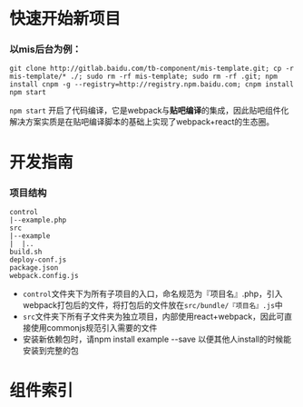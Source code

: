 # 快速开始新项目

### 以mis后台为例：

````
git clone http://gitlab.baidu.com/tb-component/mis-template.git; cp -r mis-template/* ./; sudo rm -rf mis-template; sudo rm -rf .git; npm install cnpm -g --registry=http://registry.npm.baidu.com; cnpm install
npm start
````

`npm start` 开启了代码编译，它是webpack与**贴吧编译**的集成，因此贴吧组件化解决方案实质是在贴吧编译脚本的基础上实现了webpack+react的生态圈。

# 开发指南

### 项目结构

````
control
|--example.php
src
|--example
|  |..
build.sh
deploy-conf.js
package.json
webpack.config.js
````

- `control`文件夹下为所有子项目的入口，命名规范为『项目名』.php，引入webpack打包后的文件，将打包后的文件放在`src/bundle/『项目名』.js`中
- `src`文件夹下所有子文件夹为独立项目，内部使用react+webpack，因此可直接使用commonjs规范引入需要的文件
- 安装新依赖包时，请npm install example --save 以便其他人install的时候能安装到完整的包

# 组件索引